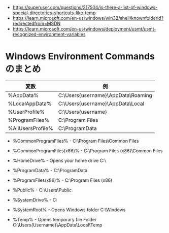 
* https://superuser.com/questions/217504/is-there-a-list-of-windows-special-directories-shortcuts-like-temp
* https://learn.microsoft.com/en-us/windows/win32/shell/knownfolderid?redirectedfrom=MSDN
* https://learn.microsoft.com/en-us/windows/deployment/usmt/usmt-recognized-environment-variables


# Windows Environment Commands　のまとめ

|変数|例|
|-|-|
|%AppData%|C:\Users\{username}\AppData\Roaming|
|%LocalAppData%| C:\Users\{username}\AppData\Local|
|%UserProfile%|C:\Users\{username}|
|%ProgramFiles%|C:\Program Files|
|%AllUsersProfile% | C:\ProgramData|

* %CommonProgramFiles% - C:\Program Files\Common Files
* %CommonProgramFiles(x86)% - C:\Program Files (x86)\Common Files
* %HomeDrive% - Opens your home drive C:\
* %ProgramData% - C:\ProgramData

* %ProgramFiles(x86)% - C:\Program Files (x86)
* %Public% - C:\Users\Public
* %SystemDrive% - C:
* %SystemRoot% - Opens Windows folder C:\Windows
* %Temp% - Opens temporary file Folder C:\Users\{Username}\AppData\Local\Temp
